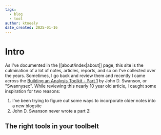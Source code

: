 ```yaml
---
tags:
  - blog
  - tool
author: ktneely
date_created: 2025-01-16
---
```

# Intro

As I've documented in the [[about/index|about]] page, this site is the culmination of a lot of notes, articles, reports, and so on I've collected over the years.  Sometimes, I go back and review them and recently I came across the [Building an Analysis Toolkit - Part 1](https://swannysec.net/2015/10/10/building-an-analysis-toolkit.html) by John D. Swanson, or "Swannysec".  While reviewing this nearly 10 year old article, I caught some inspiration for two reasons:
1. I've been trying to figure out some ways to incorporate older notes into a new blogsite
2. John D. Swanson never wrote a part 2!


## The right tools in your toolbelt